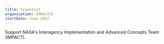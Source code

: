 ```yaml
---
title: Scientist
organization: USRA/STI
startDate: June 2022
---
```


Support NASA's Interagency Implementation and Advanced Concepts Team (IMPACT).

